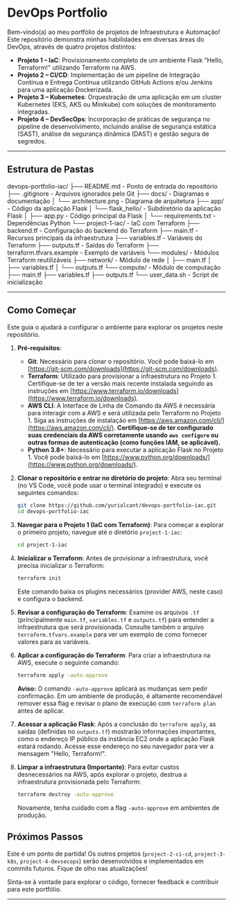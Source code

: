 # DevOps Portfolio

Bem-vindo(a) ao meu portfólio de projetos de Infraestrutura e Automação! Este repositório demonstra minhas habilidades em diversas áreas do DevOps, através de quatro projetos distintos:

- **Projeto 1 – IaC**: Provisionamento completo de um ambiente Flask "Hello, Terraform!" utilizando Terraform na AWS.
- **Projeto 2 – CI/CD**: Implementação de um pipeline de Integração Contínua e Entrega Contínua utilizando GitHub Actions e/ou Jenkins para uma aplicação Dockerizada.
- **Projeto 3 – Kubernetes**: Orquestração de uma aplicação em um cluster Kubernetes (EKS, AKS ou Minikube) com soluções de monitoramento integradas.
- **Projeto 4 – DevSecOps**: Incorporação de práticas de segurança no pipeline de desenvolvimento, incluindo análise de segurança estática (SAST), análise de segurança dinâmica (DAST) e gestão segura de segredos.

---

## Estrutura de Pastas

devops-portfolio-iac/
├── README.md           - Ponto de entrada do repositório
├── .gitignore          - Arquivos ignorados pelo Git
├── docs/               - Diagramas e documentação
│   └── architecture.png - Diagrama de arquitetura
├── app/                - Código da aplicação Flask
│   └── flask_hello/    - Subdiretório da aplicação Flask
│       ├── app.py          - Código principal da Flask
│       └── requirements.txt - Dependências Python
└── project-1-iac/      - IaC com Terraform
    ├── backend.tf        - Configuração do backend do Terraform
    ├── main.tf           - Recursos principais da infraestrutura
    ├── variables.tf      - Variáveis do Terraform
    ├── outputs.tf        - Saídas do Terraform
    ├── terraform.tfvars.example - Exemplo de variáveis
    └── modules/          - Módulos Terraform reutilizáveis
        ├── network/      - Módulo de rede
        │   ├── main.tf
        │   ├── variables.tf
        │   └── outputs.tf
        └── compute/      - Módulo de computação
            ├── main.tf
            ├── variables.tf
            ├── outputs.tf
            └── user_data.sh  - Script de inicialização

---

## Como Começar

Este guia o ajudará a configurar o ambiente para explorar os projetos neste repositório.

1.  **Pré-requisitos**:
    * **Git**: Necessário para clonar o repositório. Você pode baixá-lo em [https://git-scm.com/downloads](https://git-scm.com/downloads).
    * **Terraform**: Utilizado para provisionar a infraestrutura no Projeto 1. Certifique-se de ter a versão mais recente instalada seguindo as instruções em [https://www.terraform.io/downloads](https://www.terraform.io/downloads).
    * **AWS CLI**: A Interface de Linha de Comando da AWS é necessária para interagir com a AWS e será utilizada pelo Terraform no Projeto 1. Siga as instruções de instalação em [https://aws.amazon.com/cli/](https://aws.amazon.com/cli/). **Certifique-se de ter configurado suas credenciais da AWS corretamente usando `aws configure` ou outras formas de autenticação (como funções IAM, se aplicável).**
    * **Python 3.8+**: Necessário para executar a aplicação Flask no Projeto 1. Você pode baixá-lo em [https://www.python.org/downloads/](https://www.python.org/downloads/).

2.  **Clonar o repositório e entrar no diretório do projeto**:
    Abra seu terminal (no VS Code, você pode usar o terminal integrado) e execute os seguintes comandos:

    ```bash
    git clone https://github.com/yurialcant/devops-portfolio-iac.git
    cd devops-portfolio-iac
    ```
    
3.  **Navegar para o Projeto 1 (IaC com Terraform)**:
    Para começar a explorar o primeiro projeto, navegue até o diretório `project-1-iac`:

    ```bash
    cd project-1-iac
    ```

4.  **Inicializar o Terraform**:
    Antes de provisionar a infraestrutura, você precisa inicializar o Terraform:

    ```bash
    terraform init
    ```

    Este comando baixa os plugins necessários (provider AWS, neste caso) e configura o backend.

5.  **Revisar a configuração do Terraform**:
    Examine os arquivos `.tf` (principalmente `main.tf`, `variables.tf` e `outputs.tf`) para entender a infraestrutura que será provisionada. Consulte também o arquivo `terraform.tfvars.example` para ver um exemplo de como fornecer valores para as variáveis.

6.  **Aplicar a configuração do Terraform**:
    Para criar a infraestrutura na AWS, execute o seguinte comando:

    ```bash
    terraform apply -auto-approve
    ```

    **Aviso:** O comando `-auto-approve` aplicará as mudanças sem pedir confirmação. Em um ambiente de produção, é altamente recomendável remover essa flag e revisar o plano de execução com `terraform plan` antes de aplicar.

7.  **Acessar a aplicação Flask**:
    Após a conclusão do `terraform apply`, as saídas (definidas no `outputs.tf`) mostrarão informações importantes, como o endereço IP público da instância EC2 onde a aplicação Flask estará rodando. Acesse esse endereço no seu navegador para ver a mensagem "Hello, Terraform!".

8.  **Limpar a infraestrutura (Importante)**:
    Para evitar custos desnecessários na AWS, após explorar o projeto, destrua a infraestrutura provisionada pelo Terraform:

    ```bash
    terraform destroy -auto-approve
    ```

    Novamente, tenha cuidado com a flag `-auto-approve` em ambientes de produção.

## Próximos Passos

Este é um ponto de partida! Os outros projetos (`project-2-ci-cd`, `project-3-k8s`, `project-4-devsecops`) serão desenvolvidos e implementados em commits futuros. Fique de olho nas atualizações!

Sinta-se à vontade para explorar o código, fornecer feedback e contribuir para este portfólio.

---
